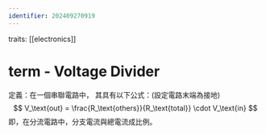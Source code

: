 ```yaml
---
identifier: 202409270919
---
```

traits: [[electronics]]
# term - Voltage Divider
定義：在一個串聯電路中，
其具有以下公式：(設定電路末端為接地)
$$
V_\text{out} = \frac{R_\text{others}}{R_\text{total}} \cdot V_\text{in}
$$
即，在分流電路中，分支電流與總電流成比例。